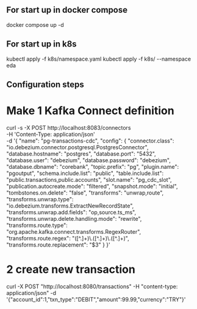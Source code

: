## For start up in docker compose

docker compose up -d

## For start up in k8s

kubectl apply -f k8s/namespace.yaml
kubectl apply -f k8s/ --namespace eda

## Configuration steps

# Make 1 Kafka Connect definition

curl -s -X POST http://localhost:8083/connectors \
  -H 'Content-Type: application/json' \
  -d '{
    "name": "pg-transactions-cdc",
    "config": {
      "connector.class": "io.debezium.connector.postgresql.PostgresConnector",
      "database.hostname": "postgres",
      "database.port": "5432",
      "database.user": "debezium",
      "database.password": "debezium",
      "database.dbname": "corebank",
      "topic.prefix": "pg",
      "plugin.name": "pgoutput",
      "schema.include.list": "public",
      "table.include.list": "public.transactions,public.accounts",
      "slot.name": "pg_cdc_slot",
      "publication.autocreate.mode": "filtered",
      "snapshot.mode": "initial",
      "tombstones.on.delete": "false",
      "transforms": "unwrap,route",
      "transforms.unwrap.type": "io.debezium.transforms.ExtractNewRecordState",
      "transforms.unwrap.add.fields": "op,source.ts_ms",
      "transforms.unwrap.delete.handling.mode": "rewrite",
      "transforms.route.type": "org.apache.kafka.connect.transforms.RegexRouter",
      "transforms.route.regex": "([^.]+)\\.([^.]+)\\.([^.]+)",
      "transforms.route.replacement": "$3"
    }
  }'


# 2 create new transaction

  curl -X POST "http://localhost:8080/transactions" -H "content-type: application/json"   -d '{"account_id":1,"txn_type":"DEBIT","amount":99.99,"currency":"TRY"}'
